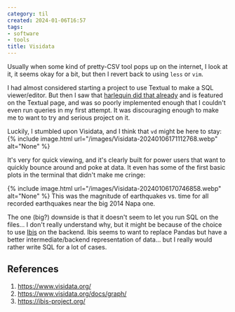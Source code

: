 ```yaml
---
category: til
created: 2024-01-06T16:57
tags:
- software
- tools
title: Visidata
---
```


Usually when some kind of pretty-CSV tool pops up on the internet, I look at it, it seems okay for a bit, but then I revert back to using `less` or `vim`. 

I had almost considered starting a project to use Textual to make a SQL viewer/editor. But then I saw that [harlequin did that already](https://github.com/tconbeer/harlequin) and is featured on the Textual page, and was so poorly implemented enough that I couldn't even run queries in my first attempt. It was discouraging enough to make me to want to try and serious project on it.

Luckily, I stumbled upon Visidata, and I think that `vd` might be here to stay:
{% include image.html url="/images/Visidata-20240106171112768.webp" alt="None" %}

It's very for quick viewing, and it's clearly built for power users that want to quickly bounce around and poke at data.
It even has some of the first basic plots in the terminal that didn't make me cringe:

{% include image.html url="/images/Visidata-20240106170746858.webp" alt="None" %}
This was the magnitude of earthquakes vs. time for all recorded earthquakes near the big 2014 Napa one.

The one (big?) downside is that it doesn't seem to let you run SQL on the files... I don't really understand why, but it might be because of the choice to use [Ibis](https://ibis-project.org/)  on the backend. Ibis seems to want to replace Pandas but have a better intermediate/backend representation of data... but I really would rather write SQL for a lot of cases.

## References
1. https://www.visidata.org/
2. https://www.visidata.org/docs/graph/
3. https://ibis-project.org/